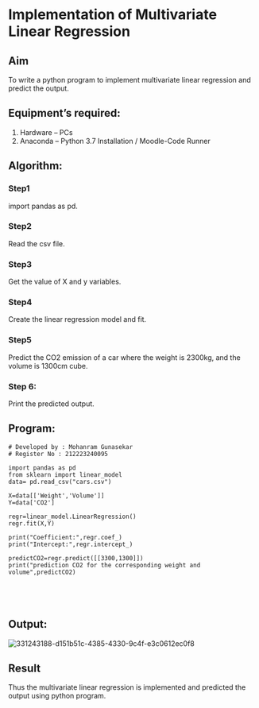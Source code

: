 # Implementation of Multivariate Linear Regression
## Aim
To write a python program to implement multivariate linear regression and predict the output.
## Equipment’s required:
1.	Hardware – PCs
2.	Anaconda – Python 3.7 Installation / Moodle-Code Runner
## Algorithm:
### Step1
import pandas as pd.

### Step2
Read the csv file.

### Step3
Get the value of X and y variables.

### Step4
Create the linear regression model and fit.

### Step5
Predict the CO2 emission of a car where the weight is 2300kg, and the volume is 1300cm cube.
### Step 6:
Print the predicted output.


## Program:
```
# Developed by : Mohanram Gunasekar
# Register No : 212223240095

import pandas as pd
from sklearn import linear_model
data= pd.read_csv("cars.csv")

X=data[['Weight','Volume']]
Y=data['CO2']

regr=linear_model.LinearRegression()
regr.fit(X,Y)

print("Coefficient:",regr.coef_)
print("Intercept:",regr.intercept_)

predictCO2=regr.predict([[3300,1300]])
print("prediction CO2 for the corresponding weight and volume",predictCO2)





```
## Output:
![331243188-d151b51c-4385-4330-9c4f-e3c0612ec0f8](https://github.com/MohanramGunasekar/Multivariate-Linear-Regression/assets/139841812/9e797050-d57a-4aaa-8ade-553adaaf3981)

## Result
Thus the multivariate linear regression is implemented and predicted the output using python program.
